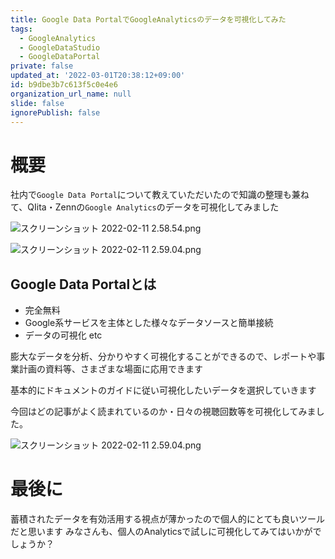 ```yaml
---
title: Google Data PortalでGoogleAnalyticsのデータを可視化してみた
tags:
  - GoogleAnalytics
  - GoogleDataStudio
  - GoogleDataPortal
private: false
updated_at: '2022-03-01T20:38:12+09:00'
id: b9dbe3b7c613f5c0e4e6
organization_url_name: null
slide: false
ignorePublish: false
---
```

# 概要

社内で`Google Data Portal`について教えていただいたので知識の整理も兼ねて、QIita・Zennの`Google Analytics`のデータを可視化してみました

![スクリーンショット 2022-02-11 2.58.54.png](https://qiita-image-store.s3.ap-northeast-1.amazonaws.com/0/555632/5c43f8ed-a0c3-afe7-a05a-d77b5dd06024.png)

![スクリーンショット 2022-02-11 2.59.04.png](https://qiita-image-store.s3.ap-northeast-1.amazonaws.com/0/555632/13d633d2-91dc-52ac-ff72-272ef0a5ec54.png)

## Google Data Portalとは

- 完全無料
- Google系サービスを主体とした様々なデータソースと簡単接続
- データの可視化 etc

膨大なデータを分析、分かりやすく可視化することができるので、レポートや事業計画の資料等、さまざまな場面に応用できます

基本的にドキュメントのガイドに従い可視化したいデータを選択していきます

今回はどの記事がよく読まれているのか・日々の視聴回数等を可視化してみました。

![スクリーンショット 2022-02-11 2.59.04.png](https://qiita-image-store.s3.ap-northeast-1.amazonaws.com/0/555632/13d633d2-91dc-52ac-ff72-272ef0a5ec54.png)

# 最後に
蓄積されたデータを有効活用する視点が薄かったので個人的にとても良いツールだと思います
みなさんも、個人のAnalyticsで試しに可視化してみてはいかがでしょうか？
